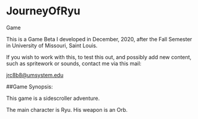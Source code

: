 # JourneyOfRyu
Game

This is a Game Beta I developed in December, 2020, after the Fall Semester in University of Missouri, Saint Louis.

If you wish to work with this, to test this out, and possibly add new content, such as spritework or sounds, contact me via this mail:

jrc8b8@umsystem.edu


##Game Synopsis:

This game is a sidescroller adventure.

The main character is Ryu.  His weapon is an Orb.
